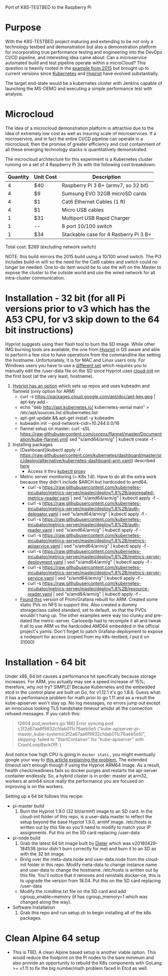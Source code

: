 
Port of K8S-TESTBED to the Raspberry Pi

# Purpose
With the K8S-TESTBED project maturing and extending to be not only a technology testbed
and demonstration but also a demonstration platform for incorporating true performance
testing and engineering into the DevOps CI/CD pipeline, and interesting idea came about:
Can a microservice automated build and test pipeline operate within a microCloud?  This question
is heavily rooted in the [example from 2015](https://kubernetes.io/blog/2015/12/creating-raspberry-pi-cluster-running/)
but brought up to current versions since [Kubernetes](https://kubernetes.io) and [Hypriot](https://hypriot.com) have evolved substantially.

The target end-state would be a kubernetes cluster with Jenkins capable of launching the MS-DEMO and executing a simple performance test with analysis.

# Microcloud

The idea of a microcloud demonstration platform is attractive due to the idea of extremely low cost
as well as insuring scale of microservices.  If a microservice, and in fact the entire CI/CD pipeline
can operate in a microcloud, then the promise of greater efficiency and cost containment of all these
emerging technology stacks is quantitatively demonstrated.

The microcloud architecture for this experiment is a Kubernetes cluster running on a set
of 4 Raspberry Pi 3s with the following cost breakdown:

Quantity | Unit Cost | Description
------- | -------- | -----------------------------------------------
4|$40| Raspberry Pi 3 B+ (armv7, so 32 bit)
4|$9| Sumsung EVO 32GB microSD cards
4|$1| Cat6 Ethernet Cables (1 ft)
4|$1| Micro USB cables
1|$31| Multiport USB Rapid Charger
1|--| 8 port 10/100 switch
1|$34| Stackable case for 4 Rasberry Pi 3 B+

Total cost: $269 (excluding network switch)

NOTE: this build mirrors the 2015 build using a 10/100 wired switch.  The Pi3 includes build-in wifi so the need
for the Cat6 cables and switch could no longer be needed.  One to-do item would be to use the wifi on the Master to
expose the cluster to the outside world and use the wired network for all intra-cluster communication.

# Installation - 32 bit (for all Pi versions prior to v3 which has the A53 CPU, for v3 skip down to the 64 bit instructions)
Hypriot suggests using their flash tool to burn the SD image.  While other IMG burning tools are available,
the one from [Hypriot](https://github.com/hypriot/flash) is OS aware and able to perform a few nice to have operations from the commandline like
setting the hostname.  Unfortunately, it is for MAC and Linux users only.  For Windows users you have to use a [different set](https://blog.hypriot.com/getting-started-with-docker-and-windows-on-the-raspberry-pi/) which requires you to manually edit the /user-data file on the SD since Hypriot uses [cloud-init](https://cloud-init.io) on the first boot (at the very least, hostname).
1. [Hypriot has an option](https://blog.hypriot.com/post/setup-kubernetes-raspberry-pi-cluster/) which sets up repos and uses kubeadm and flanneld (only option for ARM)
      - curl -s https://packages.cloud.google.com/apt/doc/apt-key.gpg | apt-key add -
      - echo "deb http://apt.kubernetes.io/ kubernetes-xenial main" > /etc/apt/sources.list.d/kubernetes.list
      - apt-get update && apt-get install -y kubeadm
      - kubeadm init --pod-network-cidr=10.244.0.0/16
      - flannel setup on master:  curl -sSL https://raw.githubusercontent.com/coreos/flannel/master/Documentation/kube-flannel.yml| sed "s/amd64/arm/g" | kubectl create -f -
2.  Installing packages
    - [Dashboard](kubectl apply -f https://raw.githubusercontent.com/kubernetes/dashboard/master/src/deploy/alternative/kubernetes-dashboard-arm.yaml) described [here](https://gist.github.com/elafargue/a822458ab1fe7849eff0a47bb512546f)
      - Access it thru [kubectl proxy](http://localhost:8001/api/v1/namespaces/kube-system/services/http:kubernetes-dashboard:/proxy)
    - Metric server monitoring (> K8s 1.8).  Have to do all the extra work because they didn't include $ARCH but hardcoded to amd64.
      - curl -s https://raw.githubusercontent.com/kubernetes-incubator/metrics-server/master/deploy/1.8%2B/aggregated-metrics-reader.yaml | sed "s/amd64/arm/g" | kubectl apply -f -
      - curl -s https://raw.githubusercontent.com/kubernetes-incubator/metrics-server/master/deploy/1.8%2B/auth-delegator.yaml | sed "s/amd64/arm/g" | kubectl apply -f -
      - curl -s https://raw.githubusercontent.com/kubernetes-incubator/metrics-server/master/deploy/1.8%2B/auth-reader.yaml | sed "s/amd64/arm/g" | kubectl apply -f -
      - curl -s https://raw.githubusercontent.com/kubernetes-incubator/metrics-server/master/deploy/1.8%2B/metrics-apiservice.yaml | sed "s/amd64/arm/g" | kubectl apply -f -
      - curl -s https://raw.githubusercontent.com/kubernetes-incubator/metrics-server/master/deploy/1.8%2B/metrics-server-deployment.yaml | sed "s/amd64/arm/g" | kubectl apply -f -
      - curl -s https://raw.githubusercontent.com/kubernetes-incubator/metrics-server/master/deploy/1.8%2B/metrics-server-service.yaml | sed "s/amd64/arm/g" | kubectl apply -f -
      - curl -s https://raw.githubusercontent.com/kubernetes-incubator/metrics-server/master/deploy/1.8%2B/resource-reader.yaml | sed "s/amd64/arm/g" | kubectl apply -f -
    - [Found this](https://itnext.io/creating-a-full-monitoring-solution-for-arm-kubernetes-cluster-53b3671186cb) version of Prom/Grafana rebuilt for ARM.  Created some static PVs on NFS to support this.  Also created a dummy storageclass called standard, set to default, so that the PVCs wouldn't hang up.  The other examples were way too clunky and pre-dated the metric-server.  Carlosedp had to recompile it all and tweak it all to use ARM vs the hardcoded AMD64 embedded in the official project's yamls.  Don't forget to patch Grafana-deployment to expose a nodeport for access (copied from my k8s-testbed, I put it on 31000)

# Installation - 64 bit
Under x86, 64 bit causes a performance hit specifically because storage increases.  For ARM, you actually may see a speed increase of 15%; therefore, why not try?  SIMPLE!  Because Kubernetes and the embedded etcd in the control plane are built on Go, for v1.12.1 it's go 1.8.6.  Guess what: it has a performance problem for math prior to go 1.11 and as a result the kube-apiserver won't stay up.  No log messages, no errors jump out except an innocuous looking TLS handshake timeout amidst all the connection refused messages.  If you catch this:
 >12604 pod_workers.go:186] Error syncing pod c2f2a67aa6f9932cfdab011c76aeb5e5 ("kube-apiserver-pi-master_kube-system(c2f2a67aa6f9932cfdab011c76aeb5e5)", skipping: failed to "StartContainer" for "kube-apiserver" with CrashLoopBackOff: )

And notice how high CPU is going in `docker stats` , you might eventually google your way to [this article explaining the problem.](https://gitlab.com/daylight/kubernetes/commit/05876fa66a2d465d5181e3ef744dbfd05ad5ec48)  The extended timeout isn't enough though if using the Hypriot ARM64 image.  As a result, health check/readiness fails so docker purges and restarts the api-server container endlessly.  So, a hybrid cluster is in order:  master at arm32, workers at arm64 since really the performance you are focused on improving is on the workers.

Setting up a 64 bit follows this recipe:
- pi-master build
  1.  Burn the Hypriot 1.9.0 (32 bit/armhf) image to an SD card.  In the cloud-init folder of this repo, is a user-data.master to reflect the setup beyond the base Hypriot 1.9.0, armhf image.  /etc/hosts is written out by this file so you'll need to modify to match your IP assignments.  Put this on the SD card replacing /user-data
- pi-node build
  1.  Grab the latest 64 bit image built by [Dieter](https://github.com/DieterReuter/image-builder-rpi64/releases/tag/v20180429-184538) which was v20180429-184538 (prior didn't burn correctly for me) and burn it to an SD as with the 32 bit image.  
    - Bring over the meta-data.node and user-data.node from the cloud-init folder in this repo.  Modify meta-data to change instance name and user-data to change the hostname.  /etc/hosts is written out by this file.  You'll notice that it removes and reinstalls docker-ce, this is to upgrade the version from 18.04.  Put this on the SD card replacing /user-data
    - Modify the /cmdline.txt file on the SD card and add cgroup_enable=memory (it has cgroup_memory=1 which was changed along the way).
- Software Installation
  1.  Grab this repo and run setup.sh to begin installing all of the k8s packages.

# Clean Alpine 64 setup
- This is TBD.  A clean Alpine based setup is another viable option.  This would reduce the footprint on the Pi nodes to the bare minimum and also provide an opportunity to rebuild the K8s components with GoLang >= v1.11 to fix the big number/math problem faced in Etcd as well.
